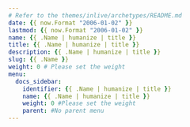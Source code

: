 ```yaml
---
# Refer to the themes/inlive/archetypes/README.md
date: {{ now.Format "2006-01-02" }}
lastmod: {{ now.Format "2006-01-02" }}
name: {{ .Name | humanize | title }}
title: {{ .Name | humanize | title }}
description: {{ .Name | humanize | title }}
slug: {{ .Name }}
weight: 0 # Please set the weight
menu:
  docs_sidebar:
    identifier: {{ .Name | humanize | title }}
    name: {{ .Name | humanize | title }}
    weight: 0 #Please set the weight
    parent: #No parent menu
---
```

